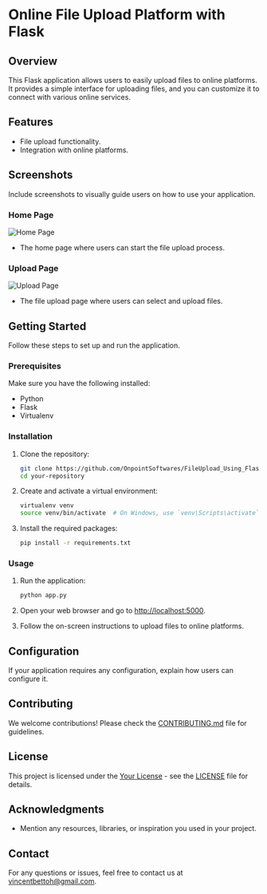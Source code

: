# Online File Upload Platform with Flask

## Overview

This Flask application allows users to easily upload files to online platforms. It provides a simple interface for uploading files, and you can customize it to connect with various online services.

## Features

- File upload functionality.
- Integration with online platforms.

## Screenshots

Include screenshots to visually guide users on how to use your application.

### Home Page

![Home Page](screenshots/home.png)

- The home page where users can start the file upload process.

### Upload Page

![Upload Page](screenshots/upload.png)

- The file upload page where users can select and upload files.

## Getting Started

Follow these steps to set up and run the application.

### Prerequisites

Make sure you have the following installed:

- Python
- Flask
- Virtualenv

### Installation

1. Clone the repository:

    ```bash
    git clone https://github.com/OnpointSoftwares/FileUpload_Using_Flask/
    cd your-repository
    ```

2. Create and activate a virtual environment:

    ```bash
    virtualenv venv
    source venv/bin/activate  # On Windows, use `venv\Scripts\activate`
    ```

3. Install the required packages:

    ```bash
    pip install -r requirements.txt
    ```

### Usage

1. Run the application:

    ```bash
    python app.py
    ```

2. Open your web browser and go to [http://localhost:5000](http://localhost:5000).

3. Follow the on-screen instructions to upload files to online platforms.

## Configuration

If your application requires any configuration, explain how users can configure it.

## Contributing

We welcome contributions! Please check the [CONTRIBUTING.md](CONTRIBUTING.md) file for guidelines.

## License

This project is licensed under the [Your License](LICENSE) - see the [LICENSE](LICENSE) file for details.

## Acknowledgments

- Mention any resources, libraries, or inspiration you used in your project.

## Contact

For any questions or issues, feel free to contact us at [vincentbettoh@gmail.com](mailto:vincentbettoh@gmail.com).

